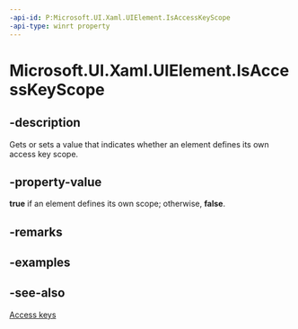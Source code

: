 ```yaml
---
-api-id: P:Microsoft.UI.Xaml.UIElement.IsAccessKeyScope
-api-type: winrt property
---
```


<!-- Property syntax
public bool IsAccessKeyScope { get;  set; }
-->

# Microsoft.UI.Xaml.UIElement.IsAccessKeyScope

## -description
Gets or sets a value that indicates whether an element defines its own access key scope.

## -property-value
**true** if an element defines its own scope; otherwise, **false**.

## -remarks

## -examples

## -see-also
[Access keys](/windows/uwp/design/input/access-keys)
